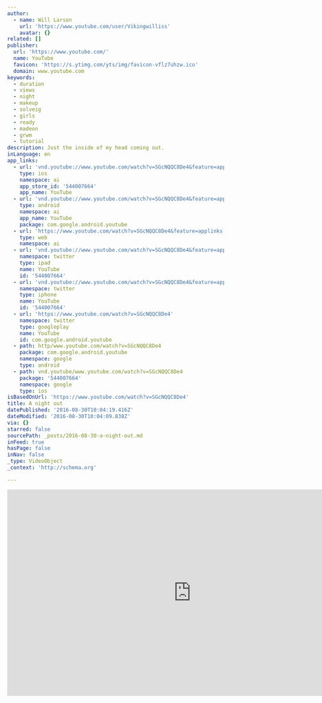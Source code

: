 ```yaml
---
author:
  - name: Will Larson
    url: 'https://www.youtube.com/user/Vikingwilliss'
    avatar: {}
related: []
publisher:
  url: 'https://www.youtube.com/'
  name: YouTube
  favicon: 'https://s.ytimg.com/yts/img/favicon-vflz7uhzw.ico'
  domain: www.youtube.com
keywords:
  - duration
  - views
  - night
  - makeup
  - solveig
  - girls
  - ready
  - madeon
  - grwm
  - tutorial
description: Just the inside of my head coming out.
inLanguage: en
app_links:
  - url: 'vnd.youtube://www.youtube.com/watch?v=SGcNQQC8De4&feature=applinks'
    type: ios
    namespace: ai
    app_store_id: '544007664'
    app_name: YouTube
  - url: 'vnd.youtube://www.youtube.com/watch?v=SGcNQQC8De4&feature=applinks'
    type: android
    namespace: ai
    app_name: YouTube
    package: com.google.android.youtube
  - url: 'https://www.youtube.com/watch?v=SGcNQQC8De4&feature=applinks'
    type: web
    namespace: ai
  - url: 'vnd.youtube://www.youtube.com/watch?v=SGcNQQC8De4&feature=applinks'
    namespace: twitter
    type: ipad
    name: YouTube
    id: '544007664'
  - url: 'vnd.youtube://www.youtube.com/watch?v=SGcNQQC8De4&feature=applinks'
    namespace: twitter
    type: iphone
    name: YouTube
    id: '544007664'
  - url: 'https://www.youtube.com/watch?v=SGcNQQC8De4'
    namespace: twitter
    type: googleplay
    name: YouTube
    id: com.google.android.youtube
  - path: http/www.youtube.com/watch?v=SGcNQQC8De4
    package: com.google.android.youtube
    namespace: google
    type: android
  - path: vnd.youtube/www.youtube.com/watch?v=SGcNQQC8De4
    package: '544007664'
    namespace: google
    type: ios
isBasedOnUrl: 'https://www.youtube.com/watch?v=SGcNQQC8De4'
title: A night out
datePublished: '2016-08-30T10:04:19.416Z'
dateModified: '2016-08-30T10:04:09.838Z'
via: {}
starred: false
sourcePath: _posts/2016-08-30-a-night-out.md
inFeed: true
hasPage: false
inNav: false
_type: VideoObject
_context: 'http://schema.org'

---
```

<iframe src="https://cdn.embedly.com/widgets/media.html?src=https%3A%2F%2Fwww.youtube.com%2Fembed%2FSGcNQQC8De4%3Ffeature%3Doembed&amp;url=http%3A%2F%2Fwww.youtube.com%2Fwatch%3Fv%3DSGcNQQC8De4&amp;image=https%3A%2F%2Fi.ytimg.com%2Fvi%2FSGcNQQC8De4%2Fhqdefault.jpg&amp;key=b7d04c9b404c499eba89ee7072e1c4f7&amp;type=text%2Fhtml&amp;schema=youtube" width="854" height="480" scrolling="no" frameborder="0" allowfullscreen="" style=""></iframe>